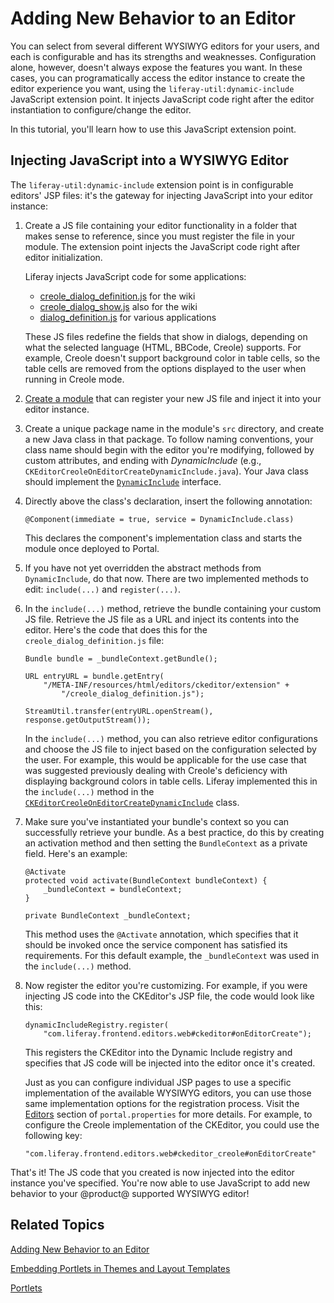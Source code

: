 # Adding New Behavior to an Editor [](id=adding-new-behavior-to-an-editor)

You can select from several different WYSIWYG editors for your users, and each
is configurable and has its strengths and weaknesses. Configuration alone,
however, doesn't always expose the features you want. In these cases, you can
programatically access the editor instance to create the editor experience you
want, using the `liferay-util:dynamic-include` JavaScript extension point. It
injects JavaScript code right after the editor instantiation to configure/change
the editor.

In this tutorial, you'll learn how to use this JavaScript extension point.

## Injecting JavaScript into a WYSIWYG Editor [](id=injecting-javascript-into-a-wysiwyg-editor)

The `liferay-util:dynamic-include` extension point is in configurable editors'
JSP files: it's the gateway for injecting JavaScript into your editor instance:

1.  Create a JS file containing your editor functionality in a folder that makes
    sense to reference, since you must register the file in your module. The
    extension point injects the JavaScript code right after editor
    initialization.

    Liferay injects JavaScript code for some applications: 

    - [creole_dialog_definition.js](https://github.com/liferay/liferay-portal/blob/7.1.x/modules/apps/frontend-editor/frontend-editor-ckeditor-web/src/main/resources/META-INF/resources/_diffs/extension/creole_dialog_definition.js) for the wiki
    - [creole_dialog_show.js](https://github.com/liferay/liferay-portal/blob/7.1.x/modules/apps/frontend-editor/frontend-editor-ckeditor-web/src/main/resources/META-INF/resources/_diffs/extension/creole_dialog_show.js) also for the wiki
    - [dialog_definition.js](https://github.com/liferay/liferay-portal/blob/7.1.x/modules/apps/frontend-editor/frontend-editor-ckeditor-web/src/main/resources/META-INF/resources/_diffs/extension/dialog_definition.js) for various applications

    These JS files redefine the fields that show in dialogs, depending on what
    the selected language (HTML, BBCode, Creole) supports. For example, Creole
    doesn't support background color in table cells, so the table cells are
    removed from the options displayed to the user when running in Creole
    mode.

2.  [Create a module](/develop/tutorials/-/knowledge_base/7-1/starting-module-development#creating-a-module) 
    that can register your new JS file and inject it into your editor instance.

3.  Create a unique package name in the module's `src` directory, and create a
    new Java class in that package. To follow naming conventions, your class 
    name should begin with the editor you're modifying, followed by custom 
    attributes, and ending with *DynamicInclude* (e.g., 
    `CKEditorCreoleOnEditorCreateDynamicInclude.java`). Your Java class should
    implement the 
    [`DynamicInclude`](https://github.com/liferay/liferay-portal/blob/7.1.x/portal-kernel/src/com/liferay/portal/kernel/servlet/taglib/DynamicInclude.java) 
    interface.

4.  Directly above the class's declaration, insert the following annotation:

        @Component(immediate = true, service = DynamicInclude.class)

    This declares the component's implementation class and starts the module
    once deployed to Portal.

5.  If you have not yet overridden the abstract methods from `DynamicInclude`, do
    that now. There are two implemented methods to edit: `include(...)` and
    `register(...)`.

6.  In the `include(...)` method, retrieve the bundle containing your custom JS
    file. Retrieve the JS file as a URL and inject its contents into the editor.
    Here's the code that does this for the `creole_dialog_definition.js`
    file:

        Bundle bundle = _bundleContext.getBundle();

        URL entryURL = bundle.getEntry(
            "/META-INF/resources/html/editors/ckeditor/extension" +
                "/creole_dialog_definition.js");

        StreamUtil.transfer(entryURL.openStream(), response.getOutputStream());

    In the `include(...)` method, you can also retrieve editor configurations
    and choose the JS file to inject based on the configuration selected by the
    user. For example, this would be applicable for the use case that was
    suggested previously dealing with Creole's deficiency with displaying
    background colors in table cells. Liferay implemented this in the
    `include(...)` method in the
    [`CKEditorCreoleOnEditorCreateDynamicInclude`](https://github.com/liferay/liferay-portal/blob/7.1.x/modules/apps/frontend-editor/frontend-editor-ckeditor-web/src/main/java/com/liferay/frontend/editor/ckeditor/web/internal/servlet/taglib/CKEditorCreoleOnEditorCreateDynamicInclude.java)
    class.

7.  Make sure you've instantiated your bundle's context so you can successfully 
    retrieve your bundle. As a best practice, do this by creating an activation 
    method and then setting the `BundleContext` as a private field. Here's an 
    example: 

        @Activate
        protected void activate(BundleContext bundleContext) {
            _bundleContext = bundleContext;
        }

        private BundleContext _bundleContext;

    This method uses the `@Activate` annotation, which specifies that it
    should be invoked once the service component has satisfied its requirements.
    For this default example, the `_bundleContext` was used in the
    `include(...)` method.

8.  Now register the editor you're customizing. For example, if you were
    injecting JS code into the CKEditor's JSP file, the code would look like
    this:

        dynamicIncludeRegistry.register(
            "com.liferay.frontend.editors.web#ckeditor#onEditorCreate");

    This registers the CKEditor into the Dynamic Include registry and specifies
    that JS code will be injected into the editor once it's created.

    Just as you can configure individual JSP pages to use a specific
    implementation of the available WYSIWYG editors, you can use those same
    implementation options for the registration process. Visit the
    [Editors](@platform-ref@/7.1-latest/propertiesdoc/portal.properties.html#Editors)
    section of `portal.properties` for more details. For example, to configure
    the Creole implementation of the CKEditor, you could use the following
    key:

        "com.liferay.frontend.editors.web#ckeditor_creole#onEditorCreate"

That's it! The JS code that you created is now injected into the editor instance
you've specified. You're now able to use JavaScript to add new behavior to your
@product@ supported WYSIWYG editor!

## Related Topics [](id=related-topics)

[Adding New Behavior to an Editor](/develop/tutorials/-/knowledge_base/7-1/adding-new-behavior-to-an-editor)

[Embedding Portlets in Themes and Layout Templates](/develop/tutorials/-/knowledge_base/7-1/embedding-portlets-in-themes-and-layout-templates)

[Portlets](/develop/tutorials/-/knowledge_base/7-1/portlets)
